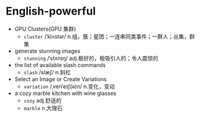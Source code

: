 # English-powerful

- GPU Clusters(GPU 集群)
  -  `cluster` /ˈklʌstər/ n.组，簇；星团；一连串同类事件；一群人；丛集，群集
- generate stunning images
  -  `stunning` /ˈstʌnɪŋ/ adj.极好的，极吸引人的；令人震惊的
- the list of available slash commands
  -  `slash` /slæʃ/ n.斜杠
- Select an Image or Create Variations
  -  `variation` /ˌveriˈeɪʃ(ə)n/ n.变化，变动
- a cozy marble kitchen with wine glasses
  -  `cozy` adj.舒适的
  -  `marble` n.大理石
